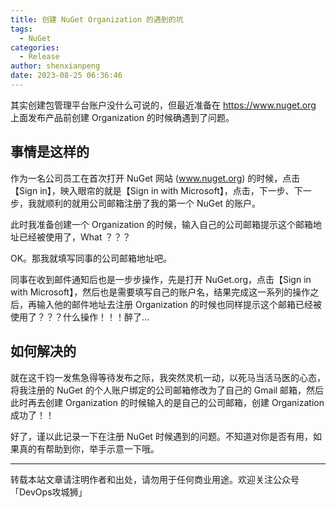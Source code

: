 ```yaml
---
title: 创建 NuGet Organization 的遇到的坑
tags:
  - NuGet
categories:
  - Release
author: shenxianpeng
date: 2023-08-25 06:36:46
---
```


其实创建包管理平台账户没什么可说的，但最近准备在 https://www.nuget.org 上面发布产品前创建 Organization 的时候确遇到了问题。

## 事情是这样的

作为一名公司员工在首次打开 NuGet 网站 (www.nuget.org) 的时候，点击【Sign in】，映入眼帘的就是【Sign in with Microsoft】，点击，下一步、下一步，我就顺利的就用公司邮箱注册了我的第一个 NuGet 的账户。

此时我准备创建一个 Organization 的时候，输入自己的公司邮箱提示这个邮箱地址已经被使用了，What ？？？

OK。那我就填写同事的公司邮箱地址吧。

同事在收到邮件通知后也是一步步操作，先是打开 NuGet.org，点击【Sign in with Microsoft】，然后也是需要填写自己的账户名，结果完成这一系列的操作之后，再输入他的邮件地址去注册 Organization 的时候也同样提示这个邮箱已经被使用了？？？什么操作！！！醉了...

<!-- more -->
## 如何解决的

就在这千钧一发焦急得等待发布之际，我突然灵机一动，以死马当活马医的心态，将我注册的 NuGet 的个人账户绑定的公司邮箱修改为了自己的 Gmail 邮箱，然后此时再去创建 Organization 的时候输入的是自己的公司邮箱，创建 Organization 成功了！！

好了，谨以此记录一下在注册 NuGet 时候遇到的问题。不知道对你是否有用，如果真的有帮助到你，举手示意一下哦。

---

转载本站文章请注明作者和出处，请勿用于任何商业用途。欢迎关注公众号「DevOps攻城狮」
